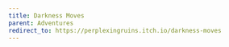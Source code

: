 ```yaml
---
title: Darkness Moves
parent: Adventures
redirect_to: https://perplexingruins.itch.io/darkness-moves
---
```

